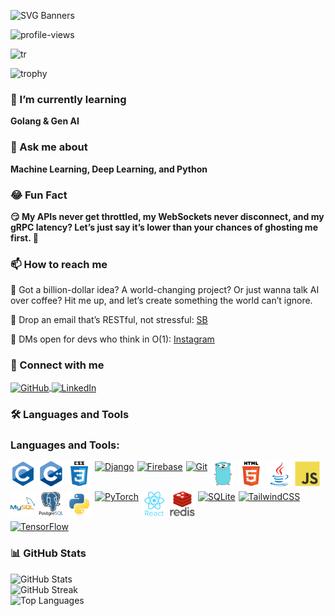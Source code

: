 ![SVG Banners](https://svg-banners.vercel.app/api?type=luminance&text1=Swarnendu%20%20Banerjee%20&text2=%F0%9F%92%96%20A%20Passionate%20Coder,Developer%20and%20Debugger&width=900&height=400)

<img height="auto" src="https://komarev.com/ghpvc/?username=Pookie-n-Rookie&label=Profile%20views&color=0e75b6&style=flat" alt="profile-views" />

<p align="left">  
  <img width="900" height="110" src="https://readme-jokes.vercel.app/api" alt="tr"/>  
</p>  

<p align="left">  
  <img height="auto" src="https://github-profile-trophy.vercel.app/?username=Pookie-n-Rookie&theme=matrix&column=6&no-frame=false&no-bg=false&margin-w=19&margin-h=19" alt="trophy" />  
</p>  

### 🌱 I’m currently learning  

**Golang & Gen AI**  

### 💬 Ask me about  

**Machine Learning, Deep Learning, and Python**  

### 😂 Fun Fact  

**😏 My APIs never get throttled, my WebSockets never disconnect, and my gRPC latency? Let’s just say it’s lower than your chances of ghosting me first. 🚀**  

### 📫 How to reach me  

💭 Got a billion-dollar idea? A world-changing project? Or just wanna talk AI over coffee? Hit me up, and let’s create something the world can’t ignore.  

📩 Drop an email that’s RESTful, not stressful: [SB](mailto:banerjeeswarnendu6@gmail.com)  

💬 DMs open for devs who think in O(1): [Instagram](https://www.instagram.com/your_instagram_username)




### 🔗 Connect with me  

<p align="left">  
  <a href="https://github.com/Pookie-n-Rookie" target="blank">  
    <img align="center" src="https://raw.githubusercontent.com/rahuldkjain/github-profile-readme-generator/master/src/images/icons/Social/github.svg" alt="GitHub" height="30" width="40" />  
  </a>  
  <a href="https://www.linkedin.com/in/swarnendu-banerjee-78aa49298/" target="blank">  
    <img align="center" src="https://raw.githubusercontent.com/rahuldkjain/github-profile-readme-generator/master/src/images/icons/Social/linked-in-alt.svg" alt="LinkedIn" height="30" width="40" />  
  </a>  
</p>  


### 🛠️ Languages and Tools  

<h3 align="left">Languages and Tools:</h3>  
<p align="left" style="display: flex; gap: 5px; flex-wrap: wrap;">  
  <a href="https://www.cprogramming.com/" target="_blank" rel="noreferrer">  
    <img src="https://raw.githubusercontent.com/devicons/devicon/master/icons/c/c-original.svg" alt="C" width="40" height="40"/>  
  </a>  
  <a href="https://www.w3schools.com/cpp/" target="_blank" rel="noreferrer">  
    <img src="https://raw.githubusercontent.com/devicons/devicon/master/icons/cplusplus/cplusplus-original.svg" alt="C++" width="40" height="40"/>  
  </a>  
  <a href="https://www.w3schools.com/css/" target="_blank" rel="noreferrer">  
    <img src="https://raw.githubusercontent.com/devicons/devicon/master/icons/css3/css3-original-wordmark.svg" alt="CSS3" width="40" height="40"/>  
  </a>  
  <a href="https://www.djangoproject.com/" target="_blank" rel="noreferrer">  
    <img src="https://cdn.worldvectorlogo.com/logos/django.svg" alt="Django" width="40" height="40"/>  
  </a>  
  <a href="https://firebase.google.com/" target="_blank" rel="noreferrer">  
    <img src="https://www.vectorlogo.zone/logos/firebase/firebase-icon.svg" alt="Firebase" width="40" height="40"/>  
  </a>  
  <a href="https://git-scm.com/" target="_blank" rel="noreferrer">  
    <img src="https://www.vectorlogo.zone/logos/git-scm/git-scm-icon.svg" alt="Git" width="40" height="40"/>  
  </a>  
  <a href="https://golang.org" target="_blank" rel="noreferrer">  
    <img src="https://raw.githubusercontent.com/devicons/devicon/master/icons/go/go-original.svg" alt="Go" width="40" height="40"/>  
  </a>  
  <a href="https://www.w3.org/html/" target="_blank" rel="noreferrer">  
    <img src="https://raw.githubusercontent.com/devicons/devicon/master/icons/html5/html5-original-wordmark.svg" alt="HTML5" width="40" height="40"/>  
  </a>  
  <a href="https://www.java.com" target="_blank" rel="noreferrer">  
    <img src="https://raw.githubusercontent.com/devicons/devicon/master/icons/java/java-original.svg" alt="Java" width="40" height="40"/>  
  </a>  
  <a href="https://developer.mozilla.org/en-US/docs/Web/JavaScript" target="_blank" rel="noreferrer">  
    <img src="https://raw.githubusercontent.com/devicons/devicon/master/icons/javascript/javascript-original.svg" alt="JavaScript" width="40" height="40"/>  
  </a>  
  <a href="https://www.mysql.com/" target="_blank" rel="noreferrer">  
    <img src="https://raw.githubusercontent.com/devicons/devicon/master/icons/mysql/mysql-original-wordmark.svg" alt="MySQL" width="40" height="40"/>  
  </a>  
  <a href="https://www.postgresql.org" target="_blank" rel="noreferrer">  
    <img src="https://raw.githubusercontent.com/devicons/devicon/master/icons/postgresql/postgresql-original-wordmark.svg" alt="PostgreSQL" width="40" height="40"/>  
  </a>  
  <a href="https://www.python.org" target="_blank" rel="noreferrer">  
    <img src="https://raw.githubusercontent.com/devicons/devicon/master/icons/python/python-original.svg" alt="Python" width="40" height="40"/>  
  </a>  
  <a href="https://pytorch.org/" target="_blank" rel="noreferrer">  
    <img src="https://www.vectorlogo.zone/logos/pytorch/pytorch-icon.svg" alt="PyTorch" width="40" height="40"/>  
  </a>  
  <a href="https://reactjs.org/" target="_blank" rel="noreferrer">  
    <img src="https://raw.githubusercontent.com/devicons/devicon/master/icons/react/react-original-wordmark.svg" alt="React" width="40" height="40"/>  
  </a>  
  <a href="https://redis.io" target="_blank" rel="noreferrer">  
    <img src="https://raw.githubusercontent.com/devicons/devicon/master/icons/redis/redis-original-wordmark.svg" alt="Redis" width="40" height="40"/>  
  </a>  
  <a href="https://www.sqlite.org/" target="_blank" rel="noreferrer">  
    <img src="https://www.vectorlogo.zone/logos/sqlite/sqlite-icon.svg" alt="SQLite" width="40" height="40"/>  
  </a>  
  <a href="https://tailwindcss.com/" target="_blank" rel="noreferrer">  
    <img src="https://www.vectorlogo.zone/logos/tailwindcss/tailwindcss-icon.svg" alt="TailwindCSS" width="40" height="40"/>  
  </a>  
  <a href="https://www.tensorflow.org" target="_blank" rel="noreferrer">  
    <img src="https://www.vectorlogo.zone/logos/tensorflow/tensorflow-icon.svg" alt="TensorFlow" width="40" height="40"/>  
  </a>  
</p>

 

### 📊 GitHub Stats  

<img align="left" height="auto" width="300" src="https://github-readme-stats.vercel.app/api?username=Pookie-n-Rookie&show_icons=true&theme=dark&locale=en&hide_border=false" alt="GitHub Stats" />  

<img align="left" height="auto" width="300" src="https://github-readme-streak-stats.herokuapp.com/?user=Pookie-n-Rookie&theme=dark&mode=weekly&hide_border=false&locale=en" alt="GitHub Streak" />  

<img align="left" height="auto" width="300" src="https://github-readme-stats.vercel.app/api/top-langs/?username=Pookie-n-Rookie&theme=dark&hide_border=false" alt="Top Languages" />  
